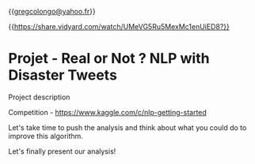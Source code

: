 {{gregcolongo@yahoo.fr}}

{{https://share.vidyard.com/watch/UMeVG5Ru5MexMc1enUiED8?}}

# Projet - Real or Not ? NLP with Disaster Tweets

Project description

Competition - https://www.kaggle.com/c/nlp-getting-started

Let's take time to push the analysis and think about what you could do to improve this algorithm.

Let's finally present our analysis!
